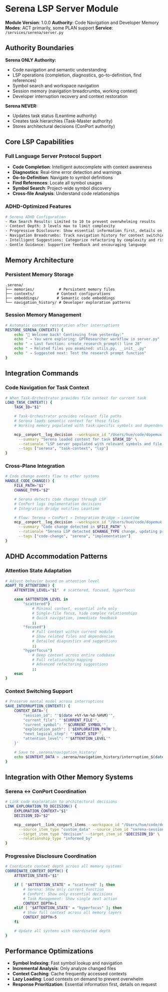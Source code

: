 # Serena LSP Server Module

**Module Version**: 1.0.0
**Authority**: Code Navigation and Developer Memory
**Modes**: ACT primarily, some PLAN support
**Service**: `/services/serena/server.py`

## Authority Boundaries

**Serena ONLY Authority:**
- Code navigation and semantic understanding
- LSP operations (completion, diagnostics, go-to-definition, find references)
- Symbol search and workspace navigation
- Session memory (navigation breadcrumbs, working context)
- Developer interruption recovery and context restoration

**Serena NEVER:**
- Updates task status (Leantime authority)
- Creates task hierarchies (Task-Master authority)
- Stores architectural decisions (ConPort authority)

## Core LSP Capabilities

### Full Language Server Protocol Support
- **Code Completion**: Intelligent autocomplete with context awareness
- **Diagnostics**: Real-time error detection and warnings
- **Go-to-Definition**: Navigate to symbol definitions
- **Find References**: Locate all symbol usages
- **Symbol Search**: Project-wide symbol discovery
- **Cross-file Analysis**: Understand code relationships

### ADHD-Optimized Features
```bash
# Serena ADHD Configuration
- Max Search Results: Limited to 10 to prevent overwhelming results
- Context Depth: 3 levels max to limit complexity
- Progressive Disclosure: Show essential information first, details on request
- Navigation Breadcrumbs: Track navigation history for context switching
- Intelligent Suggestions: Categorize refactoring by complexity and risk
- Gentle Guidance: Supportive feedback and encouraging language
```

## Memory Architecture

### Persistent Memory Storage
```
.serena/
├── memories/           # Persistent memory files
├── contexts/          # Context configurations
├── embeddings/        # Semantic code embeddings
└── navigation_history/ # Developer exploration patterns
```

### Session Memory Management
```bash
# Automatic context restoration after interruptions
RESTORE_SERENA_CONTEXT() {
    echo "🔄 Welcome back! Continuing from yesterday:"
    echo " → You were exploring: GPTResearcher workflow in server.py"
    echo " → Last function: create_research_prompt() line 28"
    echo " → Related files you examined: utils.py, __init__.py"
    echo " → Suggested next: Test the research prompt function"
}
```

## Integration Commands

### Code Navigation for Task Context
```bash
# When Task-Orchestrator provides file context for current task
LOAD_TASK_CONTEXT() {
    TASK_ID="$1"

    # Task-Orchestrator provides relevant file paths
    # Serena loads semantic context for those files
    # Working memory populated with task-specific symbols and dependencies

    mcp__conport__log_decision --workspace_id "/Users/hue/code/dopemux-mvp" \
      --summary "Serena loaded context for task $TASK_ID" \
      --rationale "LSP server populated with relevant symbols and file relationships for focused development" \
      --tags ["serena", "task-context", "lsp"]
}
```

### Cross-Plane Integration
```bash
# Code change events flow to other systems
HANDLE_CODE_CHANGE() {
    FILE_PATH="$1"
    CHANGE_TYPE="$2"

    # Serena detects code changes through LSP
    # ConPort logs implementation decisions
    # Integration Bridge notifies Leantime

    # Flow: Serena → ConPort → Integration Bridge → Leantime
    mcp__conport__log_decision --workspace_id "/Users/hue/code/dopemux-mvp" \
      --summary "Code change detected in $FILE_PATH" \
      --rationale "Serena LSP detected $CHANGE_TYPE change, updating project context" \
      --tags ["code-change", "serena", "implementation"]
}
```

## ADHD Accommodation Patterns

### Attention State Adaptation
```bash
# Adjust behavior based on attention level
ADAPT_TO_ATTENTION() {
    ATTENTION_LEVEL="$1"  # scattered, focused, hyperfocus

    case $ATTENTION_LEVEL in
        "scattered")
            # Minimal context, essential info only
            # Single-file focus, hide complex relationships
            # Quick navigation, immediate feedback
            ;;
        "focused")
            # Full context within current module
            # Show related files and dependencies
            # Detailed diagnostics and suggestions
            ;;
        "hyperfocus")
            # Deep context across entire codebase
            # Full relationship mapping
            # Advanced refactoring suggestions
            ;;
    esac
}
```

### Context Switching Support
```bash
# Preserve mental model across interruptions
SAVE_INTERRUPTION_CONTEXT() {
    CONTEXT_DATA='{
        "session_id": "'$(date +%Y-%m-%d-%H%M)'",
        "current_file": "'$CURRENT_FILE'",
        "current_symbol": "'$CURRENT_SYMBOL'",
        "exploration_path": ['$EXPLORATION_PATH'],
        "next_logical_step": "'$NEXT_STEP'",
        "attention_level": "'$ATTENTION_LEVEL'"
    }'

    # Save to .serena/navigation_history/
    echo $CONTEXT_DATA > .serena/navigation_history/interruption_$(date +%s).json
}
```

## Integration with Other Memory Systems

### Serena ↔ ConPort Coordination
```bash
# Link code exploration to architectural decisions
LINK_EXPLORATION_TO_DECISION() {
    EXPLORATION_CONTEXT="$1"
    DECISION_ID="$2"

    mcp__conport__link_conport_items --workspace_id "/Users/hue/code/dopemux-mvp" \
      --source_item_type "custom_data" --source_item_id "serena-session-$SESSION_ID" \
      --target_item_type "decision" --target_item_id "$DECISION_ID" \
      --relationship_type "informed_by"
}
```

### Progressive Disclosure Coordination
```bash
# Coordinate context depth across all memory systems
COORDINATE_CONTEXT_DEPTH() {
    ATTENTION_STATE="$1"

    if [ "$ATTENTION_STATE" = "scattered" ]; then
        # Serena: Show only current function
        # ConPort: Show only essential decisions
        # Task Management: Show single next action
        CONTEXT_DEPTH=1
    elif [ "$ATTENTION_STATE" = "hyperfocus" ]; then
        # Show full context across all memory layers
        CONTEXT_DEPTH=5
    fi

    # Update all systems with coordinated depth
}
```

## Performance Optimizations

- **Symbol Indexing**: Fast symbol lookup and navigation
- **Incremental Analysis**: Only analyze changed files
- **Context Caching**: Cache frequently accessed contexts
- **Lazy Loading**: Load contexts on demand to prevent overwhelm
- **Response Prioritization**: Essential information first, details on request